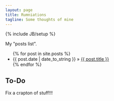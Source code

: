 ```yaml
---
layout: page
title: Rumniations
tagline: Some thoughts of mine
---
```

{% include JB/setup %}

My "posts list".

<ul class="posts">
  {% for post in site.posts %}
    <li><span>{{ post.date | date_to_string }}</span> &raquo; <a href="{{ BASE_PATH }}{{ post.url }}">{{ post.title }}</a></li>
  {% endfor %}
</ul>

## To-Do

Fix a crapton of stuff!!!

